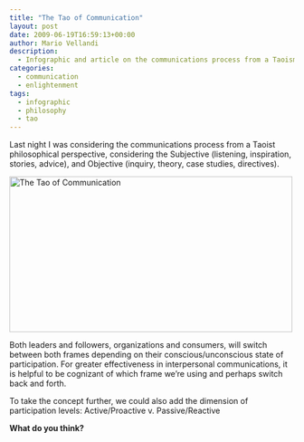 ```yaml
---
title: "The Tao of Communication"
layout: post
date: 2009-06-19T16:59:13+00:00
author: Mario Vellandi
description:
  - Infographic and article on the communications process from a Taoism perspective, considering the Subjective (listening, inspiration, stories, advice) and Objective (inquiry, theory, case studies, directives)
categories:
  - communication
  - enlightenment
tags:
  - infographic
  - philosophy
  - tao
---
```

Last night I was considering the communications process from a Taoist philosophical perspective, considering the Subjective (listening, inspiration, stories, advice), and Objective (inquiry, theory, case studies, directives).

<a title="The Tao of Communication by mvellandi, on Flickr" href="http://www.flickr.com/photos/mvellandi/3641508975/"><img src="http://farm3.static.flickr.com/2421/3641508975_036b267544_o.jpg" alt="The Tao of Communication" width="500" height="275" /></a>

Both leaders and followers, organizations and consumers, will switch between both frames depending on their conscious/unconscious state of participation. For greater effectiveness in interpersonal communications, it is helpful to be cognizant of which frame we&#8217;re using and perhaps switch back and forth.

To take the concept further, we could also add the dimension of participation levels: Active/Proactive v. Passive/Reactive

**What do you think?**
